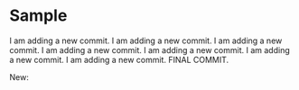 # Sample
I am adding a new commit.
I am adding a new commit.
I am adding a new commit.
I am adding a new commit.
I am adding a new commit.
I am adding a new commit.
I am adding a new commit.
FINAL COMMIT.

New:
